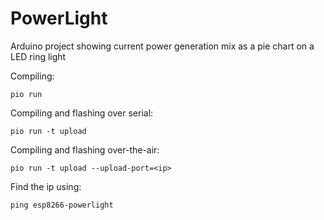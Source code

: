 # PowerLight
Arduino project showing current power generation mix as a pie chart on a LED ring light

Compiling:
```
pio run
```

Compiling and flashing over serial:
```
pio run -t upload
```

Compiling and flashing over-the-air:
```
pio run -t upload --upload-port=<ip>
```

Find the ip using:
```
ping esp8266-powerlight
```
